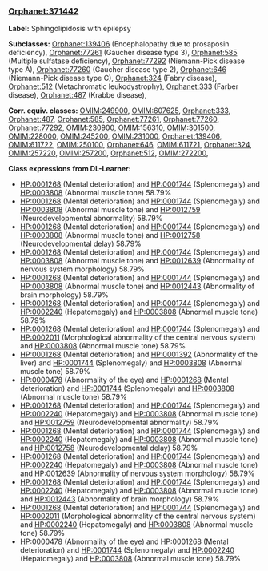 
### [Orphanet:371442](http://www.orpha.net/ORDO/Orphanet_371442)
**Label:** Sphingolipidosis with epilepsy

**Subclasses:** [Orphanet:139406](http://www.orpha.net/ORDO/Orphanet_139406) (Encephalopathy due to prosaposin deficiency), [Orphanet:77261](http://www.orpha.net/ORDO/Orphanet_77261) (Gaucher disease type 3), [Orphanet:585](http://www.orpha.net/ORDO/Orphanet_585) (Multiple sulfatase deficiency), [Orphanet:77292](http://www.orpha.net/ORDO/Orphanet_77292) (Niemann-Pick disease type A), [Orphanet:77260](http://www.orpha.net/ORDO/Orphanet_77260) (Gaucher disease type 2), [Orphanet:646](http://www.orpha.net/ORDO/Orphanet_646) (Niemann-Pick disease type C), [Orphanet:324](http://www.orpha.net/ORDO/Orphanet_324) (Fabry disease), [Orphanet:512](http://www.orpha.net/ORDO/Orphanet_512) (Metachromatic leukodystrophy), [Orphanet:333](http://www.orpha.net/ORDO/Orphanet_333) (Farber disease), [Orphanet:487](http://www.orpha.net/ORDO/Orphanet_487) (Krabbe disease), 

**Corr. equiv. classes:** [OMIM:249900](http://purl.obolibrary.org/obo/OMIM_249900), [OMIM:607625](http://purl.obolibrary.org/obo/OMIM_607625), [Orphanet:333](http://www.orpha.net/ORDO/Orphanet_333), [Orphanet:487](http://www.orpha.net/ORDO/Orphanet_487), [Orphanet:585](http://www.orpha.net/ORDO/Orphanet_585), [Orphanet:77261](http://www.orpha.net/ORDO/Orphanet_77261), [Orphanet:77260](http://www.orpha.net/ORDO/Orphanet_77260), [Orphanet:77292](http://www.orpha.net/ORDO/Orphanet_77292), [OMIM:230900](http://purl.obolibrary.org/obo/OMIM_230900), [OMIM:156310](http://purl.obolibrary.org/obo/OMIM_156310), [OMIM:301500](http://purl.obolibrary.org/obo/OMIM_301500), [OMIM:228000](http://purl.obolibrary.org/obo/OMIM_228000), [OMIM:245200](http://purl.obolibrary.org/obo/OMIM_245200), [OMIM:231000](http://purl.obolibrary.org/obo/OMIM_231000), [Orphanet:139406](http://www.orpha.net/ORDO/Orphanet_139406), [OMIM:611722](http://purl.obolibrary.org/obo/OMIM_611722), [OMIM:250100](http://purl.obolibrary.org/obo/OMIM_250100), [Orphanet:646](http://www.orpha.net/ORDO/Orphanet_646), [OMIM:611721](http://purl.obolibrary.org/obo/OMIM_611721), [Orphanet:324](http://www.orpha.net/ORDO/Orphanet_324), [OMIM:257220](http://purl.obolibrary.org/obo/OMIM_257220), [OMIM:257200](http://purl.obolibrary.org/obo/OMIM_257200), [Orphanet:512](http://www.orpha.net/ORDO/Orphanet_512), [OMIM:272200](http://purl.obolibrary.org/obo/OMIM_272200), 

**Class expressions from DL-Learner:**

- [HP:0001268](http://purl.obolibrary.org/obo/HP_0001268) (Mental deterioration) and [HP:0001744](http://purl.obolibrary.org/obo/HP_0001744) (Splenomegaly) and [HP:0003808](http://purl.obolibrary.org/obo/HP_0003808) (Abnormal muscle tone) 58.79%
- [HP:0001268](http://purl.obolibrary.org/obo/HP_0001268) (Mental deterioration) and [HP:0001744](http://purl.obolibrary.org/obo/HP_0001744) (Splenomegaly) and [HP:0003808](http://purl.obolibrary.org/obo/HP_0003808) (Abnormal muscle tone) and [HP:0012759](http://purl.obolibrary.org/obo/HP_0012759) (Neurodevelopmental abnormality) 58.79%
- [HP:0001268](http://purl.obolibrary.org/obo/HP_0001268) (Mental deterioration) and [HP:0001744](http://purl.obolibrary.org/obo/HP_0001744) (Splenomegaly) and [HP:0003808](http://purl.obolibrary.org/obo/HP_0003808) (Abnormal muscle tone) and [HP:0012758](http://purl.obolibrary.org/obo/HP_0012758) (Neurodevelopmental delay) 58.79%
- [HP:0001268](http://purl.obolibrary.org/obo/HP_0001268) (Mental deterioration) and [HP:0001744](http://purl.obolibrary.org/obo/HP_0001744) (Splenomegaly) and [HP:0003808](http://purl.obolibrary.org/obo/HP_0003808) (Abnormal muscle tone) and [HP:0012639](http://purl.obolibrary.org/obo/HP_0012639) (Abnormality of nervous system morphology) 58.79%
- [HP:0001268](http://purl.obolibrary.org/obo/HP_0001268) (Mental deterioration) and [HP:0001744](http://purl.obolibrary.org/obo/HP_0001744) (Splenomegaly) and [HP:0003808](http://purl.obolibrary.org/obo/HP_0003808) (Abnormal muscle tone) and [HP:0012443](http://purl.obolibrary.org/obo/HP_0012443) (Abnormality of brain morphology) 58.79%
- [HP:0001268](http://purl.obolibrary.org/obo/HP_0001268) (Mental deterioration) and [HP:0001744](http://purl.obolibrary.org/obo/HP_0001744) (Splenomegaly) and [HP:0002240](http://purl.obolibrary.org/obo/HP_0002240) (Hepatomegaly) and [HP:0003808](http://purl.obolibrary.org/obo/HP_0003808) (Abnormal muscle tone) 58.79%
- [HP:0001268](http://purl.obolibrary.org/obo/HP_0001268) (Mental deterioration) and [HP:0001744](http://purl.obolibrary.org/obo/HP_0001744) (Splenomegaly) and [HP:0002011](http://purl.obolibrary.org/obo/HP_0002011) (Morphological abnormality of the central nervous system) and [HP:0003808](http://purl.obolibrary.org/obo/HP_0003808) (Abnormal muscle tone) 58.79%
- [HP:0001268](http://purl.obolibrary.org/obo/HP_0001268) (Mental deterioration) and [HP:0001392](http://purl.obolibrary.org/obo/HP_0001392) (Abnormality of the liver) and [HP:0001744](http://purl.obolibrary.org/obo/HP_0001744) (Splenomegaly) and [HP:0003808](http://purl.obolibrary.org/obo/HP_0003808) (Abnormal muscle tone) 58.79%
- [HP:0000478](http://purl.obolibrary.org/obo/HP_0000478) (Abnormality of the eye) and [HP:0001268](http://purl.obolibrary.org/obo/HP_0001268) (Mental deterioration) and [HP:0001744](http://purl.obolibrary.org/obo/HP_0001744) (Splenomegaly) and [HP:0003808](http://purl.obolibrary.org/obo/HP_0003808) (Abnormal muscle tone) 58.79%
- [HP:0001268](http://purl.obolibrary.org/obo/HP_0001268) (Mental deterioration) and [HP:0001744](http://purl.obolibrary.org/obo/HP_0001744) (Splenomegaly) and [HP:0002240](http://purl.obolibrary.org/obo/HP_0002240) (Hepatomegaly) and [HP:0003808](http://purl.obolibrary.org/obo/HP_0003808) (Abnormal muscle tone) and [HP:0012759](http://purl.obolibrary.org/obo/HP_0012759) (Neurodevelopmental abnormality) 58.79%
- [HP:0001268](http://purl.obolibrary.org/obo/HP_0001268) (Mental deterioration) and [HP:0001744](http://purl.obolibrary.org/obo/HP_0001744) (Splenomegaly) and [HP:0002240](http://purl.obolibrary.org/obo/HP_0002240) (Hepatomegaly) and [HP:0003808](http://purl.obolibrary.org/obo/HP_0003808) (Abnormal muscle tone) and [HP:0012758](http://purl.obolibrary.org/obo/HP_0012758) (Neurodevelopmental delay) 58.79%
- [HP:0001268](http://purl.obolibrary.org/obo/HP_0001268) (Mental deterioration) and [HP:0001744](http://purl.obolibrary.org/obo/HP_0001744) (Splenomegaly) and [HP:0002240](http://purl.obolibrary.org/obo/HP_0002240) (Hepatomegaly) and [HP:0003808](http://purl.obolibrary.org/obo/HP_0003808) (Abnormal muscle tone) and [HP:0012639](http://purl.obolibrary.org/obo/HP_0012639) (Abnormality of nervous system morphology) 58.79%
- [HP:0001268](http://purl.obolibrary.org/obo/HP_0001268) (Mental deterioration) and [HP:0001744](http://purl.obolibrary.org/obo/HP_0001744) (Splenomegaly) and [HP:0002240](http://purl.obolibrary.org/obo/HP_0002240) (Hepatomegaly) and [HP:0003808](http://purl.obolibrary.org/obo/HP_0003808) (Abnormal muscle tone) and [HP:0012443](http://purl.obolibrary.org/obo/HP_0012443) (Abnormality of brain morphology) 58.79%
- [HP:0001268](http://purl.obolibrary.org/obo/HP_0001268) (Mental deterioration) and [HP:0001744](http://purl.obolibrary.org/obo/HP_0001744) (Splenomegaly) and [HP:0002011](http://purl.obolibrary.org/obo/HP_0002011) (Morphological abnormality of the central nervous system) and [HP:0002240](http://purl.obolibrary.org/obo/HP_0002240) (Hepatomegaly) and [HP:0003808](http://purl.obolibrary.org/obo/HP_0003808) (Abnormal muscle tone) 58.79%
- [HP:0000478](http://purl.obolibrary.org/obo/HP_0000478) (Abnormality of the eye) and [HP:0001268](http://purl.obolibrary.org/obo/HP_0001268) (Mental deterioration) and [HP:0001744](http://purl.obolibrary.org/obo/HP_0001744) (Splenomegaly) and [HP:0002240](http://purl.obolibrary.org/obo/HP_0002240) (Hepatomegaly) and [HP:0003808](http://purl.obolibrary.org/obo/HP_0003808) (Abnormal muscle tone) 58.79%


